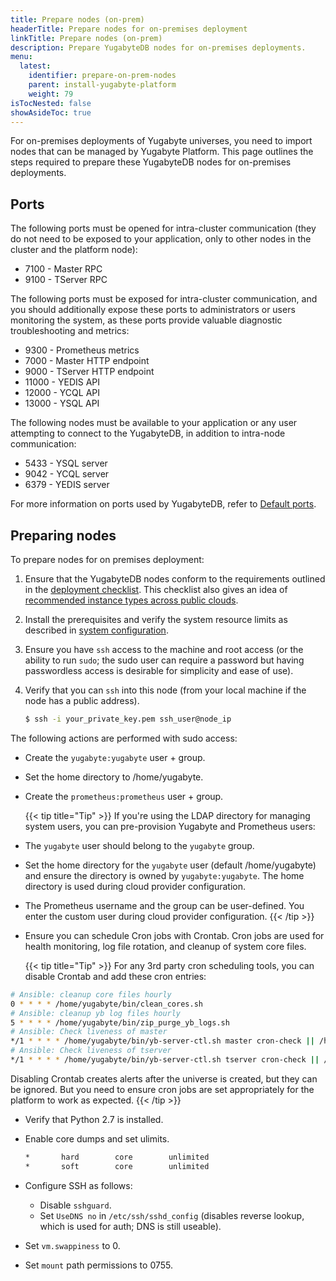 ```yaml
---
title: Prepare nodes (on-prem)
headerTitle: Prepare nodes for on-premises deployment
linkTitle: Prepare nodes (on-prem)
description: Prepare YugabyteDB nodes for on-premises deployments.
menu:
  latest:
    identifier: prepare-on-prem-nodes
    parent: install-yugabyte-platform
    weight: 79
isTocNested: false
showAsideToc: true
---
```


For on-premises deployments of Yugabyte universes, you need to import nodes that can be managed by Yugabyte Platform. This page outlines the steps required to prepare these YugabyteDB nodes for on-premises deployments.

## Ports

The following ports must be opened for intra-cluster communication (they do not need to be exposed to your application, only to other nodes in the cluster and the platform node):

* 7100 - Master RPC
* 9100 - TServer RPC

The following ports must be exposed for intra-cluster communication, and you should additionally expose these ports to administrators or users monitoring the system, as these ports provide valuable diagnostic troubleshooting and metrics:

* 9300 - Prometheus metrics
* 7000 - Master HTTP endpoint
* 9000 - TServer HTTP endpoint
* 11000 - YEDIS API
* 12000 - YCQL API
* 13000 - YSQL API

The following nodes must be available to your application or any user attempting to connect to the YugabyteDB, in addition to intra-node communication:

* 5433 - YSQL server
* 9042 - YCQL server
* 6379 - YEDIS server

For more information on ports used by YugabyteDB, refer to [Default ports](../../../reference/configuration/default-ports).

## Preparing nodes

To prepare nodes for on premises deployment:

1. Ensure that the YugabyteDB nodes conform to the requirements outlined in the [deployment checklist](/latest/deploy/checklist/). This checklist also gives an idea of [recommended instance types across public clouds](/latest/deploy/checklist/#running-on-public-clouds). 
1. Install the prerequisites and verify the system resource limits as described in [system configuration](/latest/deploy/manual-deployment/system-config).
1. Ensure you have `ssh` access to the machine and root access (or the ability to run `sudo`; the sudo user can require a password but having passwordless access is desirable for simplicity and ease of use).
1. Verify that you can `ssh` into this node (from your local machine if the node has a public address).

    ```sh
    $ ssh -i your_private_key.pem ssh_user@node_ip
    ```

The following actions are performed with sudo access:

* Create the `yugabyte:yugabyte` user + group.
* Set the home directory to /home/yugabyte.
* Create the `prometheus:prometheus` user + group.

  {{< tip title="Tip" >}}
If you're using the LDAP directory for managing system users, you can pre-provision Yugabyte and Prometheus users: 

* The `yugabyte` user should belong to the `yugabyte` group.

* Set the home directory for the `yugabyte` user (default /home/yugabyte) and ensure the directory is owned by `yugabyte:yugabyte`. The home directory is used during cloud provider configuration.
    
* The Prometheus username and the group can be user-defined. You enter the custom user during cloud provider configuration.
  {{< /tip >}}

* Ensure you can schedule Cron jobs with Crontab. Cron jobs are used for health monitoring, log file rotation, and cleanup of system core files.

  {{< tip title="Tip" >}}
For any 3rd party cron scheduling tools, you can disable Crontab and add these cron entries: 

```sh
# Ansible: cleanup core files hourly
0 * * * * /home/yugabyte/bin/clean_cores.sh
# Ansible: cleanup yb log files hourly
5 * * * * /home/yugabyte/bin/zip_purge_yb_logs.sh
# Ansible: Check liveness of master
*/1 * * * * /home/yugabyte/bin/yb-server-ctl.sh master cron-check || /home/yugabyte/bin/yb-server-ctl.sh master start
# Ansible: Check liveness of tserver
*/1 * * * * /home/yugabyte/bin/yb-server-ctl.sh tserver cron-check || /home/yugabyte/bin/yb-server-ctl.sh tserver start
```

Disabling Crontab creates alerts after the universe is created, but they can be ignored. But you need to ensure cron jobs are set appropriately for the platform to work as expected.
  {{< /tip >}}

* Verify that Python 2.7 is installed.
* Enable core dumps and set ulimits.

    ```sh
    *       hard        core        unlimited
    *       soft        core        unlimited
    ```

* Configure SSH as follows:

  * Disable `sshguard`.
  * Set `UseDNS no` in `/etc/ssh/sshd_config` (disables reverse lookup, which is used for auth; DNS is still useable).

* Set `vm.swappiness` to 0.
* Set `mount` path permissions to 0755.
